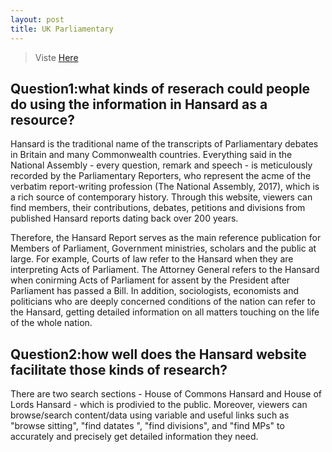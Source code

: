 ```yaml
---
layout: post
title: UK Parliamentary
---
```


> Viste [Here](https://hansard.parliament.uk)

## Question1:what kinds of reserach could people do using the information in Hansard as a resource?

Hansard is the traditional name of the transcripts of Parliamentary debates in Britain and many Commonwealth countries. 
Everything said in the National Assembly - every question, remark and speech - is meticulously recorded by the Parliamentary Reporters,
who represent the acme of the verbatim report-writing profession (The National Assembly, 2017), which is a rich source of contemporary history. 
Through this website, viewers can find members, their contributions, debates, petitions and divisions from published Hansard reports dating back over 200 years. 


Therefore, the Hansard Report serves as the main reference publication for Members of Parliament, Government ministries, scholars and the public at large.
For example, Courts of law refer to the Hansard when they are interpreting Acts of Parliament. 
The Attorney General refers to the Hansard when conirming Acts of Parliament for assent by the President after Parliament has passed a Bill. 
In addition, sociologists, economists and politicians who are deeply concerned conditions of the nation can refer to the Hansard, getting detailed information on all matters touching on the life of the whole nation. 


## Question2:how well does the Hansard website facilitate those kinds of research?

There are two search sections - House of Commons Hansard and House of Lords Hansard - which is prodivied to the public. 
Moreover, viewers can browse/search content/data using variable and useful links such as "browse sitting", 
"find datates ", "find divisions", and "find MPs" to accurately and precisely get detailed information they need.
